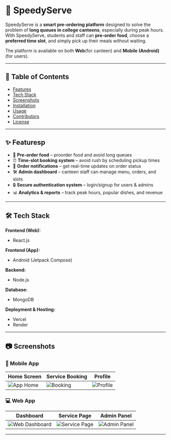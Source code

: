 # 🚀 SpeedyServe

SpeedyServe is a **smart pre-ordering platform** designed to solve the problem of **long queues in college canteens**, especially during peak hours. With SpeedyServe, students and staff can **pre-order food**, choose a **preferred time slot**, and simply pick up their meals without waiting.  

The platform is available on both **Web**(for canteen) and **Mobile (Android)**(for users). 

---

## 📖 Table of Contents
- [Features](#-features)
- [Tech Stack](#-tech-stack)
- [Screenshots](#-screenshots)
- [Installation](#-installation)
- [Usage](#-usage)
- [Contributors](#-contributors)
- [License](#-license)

---

## ✨ Featuresp  
- 🍔 **Pre-order food** – proorder food and avoid long queues  
- ⏰ **Time-slot booking system** – avoid rush by scheduling pickup times  
- 🔔 **Order notifications** – get real-time updates on order status    
- 🛠️ **Admin dashboard** – canteen staff can manage menu, orders, and slots  
- 🔒 **Secure authentication system** – login/signup for users & admins  
- 📊 **Analytics & reports** – track peak hours, popular dishes, and revenue  

---

## 🛠 Tech Stack
**Frontend (Web):**
- React.js  

**Frontend (App):**
- Android (Jetpack Compose)  

**Backend:**
- Node.js   

**Database:**
- MongoDB  

**Deployment & Hosting:**
- Vercel 
- Render

---

## 📷 Screenshots

### 📱 Mobile App
| Home Screen | Service Booking | Profile |
|-------------|-----------------|---------|
| ![App Home](assets/screenshots/app_home.png) | ![Booking](assets/screenshots/app_booking.png) | ![Profile](assets/screenshots/app_profile.png) |

### 💻 Web App
| Dashboard | Service Page | Admin Panel |
|-----------|--------------|-------------|
| ![Web Dashboard](assets/screenshots/web_dashboard.png) | ![Service Page](assets/screenshots/web_service.png) | ![Admin Panel](assets/screenshots/web_admin.png) |


---
